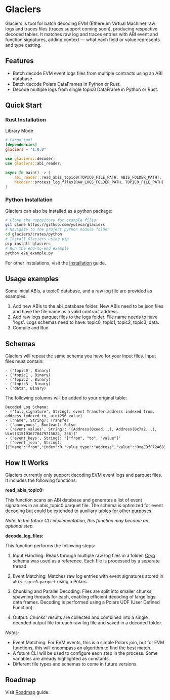 # Glaciers

Glaciers is tool for batch decoding EVM (Ethereum Virtual Machine) raw logs and traces files (traces support coming soon), producing respective decoded tables. It matches raw log and traces entries with ABI event and function signatures, adding context — what each field or value represents and type casting.

## Features
- Batch decode EVM event logs files from multiple contracts using an ABI database.
- Batch decode Polars DataFrames in Python or Rust.
- Decode multiple logs from single topic0 DataFrame in Python or Rust.

## Quick Start
### Rust Installation
Library Mode
```toml
# Cargo.toml
[dependencies]
glaciers = "1.0.0"
```
```rust
use glaciers::decoder;
use glaciers::abi_reader;

async fn main() -> {
    abi_reader::read_abis_topic0(TOPIC0_FILE_PATH, ABIS_FOLDER_PATH);
    decoder::process_log_files(RAW_LOGS_FOLDER_PATH, TOPIC0_FILE_PATH).await;
}
```
### Python Installation

Glaciers can also be installed as a python package:

```bash
# Clone the repository for example files:
git clone https://github.com/yulesa/glaciers
# Navigate to the project python module folder
cd glaciers/crates/python
# Install Glaciers using pip
pip install glaciers
# Run the end-to-end example
python e2e_example.py
```
For other instalations, visit the [Installation](./docs/installation.md) guide.
## Usage examples

Some initial ABIs, a topic0 database, and a raw log file are provided as examples.

1. Add new ABIs to the abi_database folder. New ABIs need to be json files and have the file name as a valid contract address.
2. Add raw logs parquet files to the logs folder. File name needs to have 'logs'. Logs schemas need to have: topic0, topic1, topic2, topic3, data.
3. Compile and Run

## Schemas

Glaciers will repeat the same schema you have for your input files.
Input files must contain:

    - ('topic0', Binary)
    - ('topic1', Binary)
    - ('topic2', Binary)
    - ('topic3', Binary)
    - ('data', Binary)

The following columns will be added to your original table:

    Decoded Log Schema:
    - ('full_signature', String): event Transfer(address indexed from, address indexed to, uint256 value)
    - ('name', String): Transfer
    - ('anonymous', Boolean): False
    - ('event_values', String): '[Address(0xeed...), Address(0x7a2...), Uint(3151936770479715624, 256)]'
    - ('event_keys', String): '["from", "to", "value"]'
    - ('event_json', String): [{"name":"from","index":0,"value_type":"address","value":"0xeEDfF72A683058F8FF531e8c98575f920430FdC5"}...]

## How It Works
Glaciers currently only support decoding EVM event logs and parquet files. It includes the following functions:

**read_abis_topic0:** 

This function scans an ABI database and generates a list of event signatures in an abis_topic0.parquet file. The schema is optimized for event decoding but could be extended to auxiliary tables for other purposes.

*Note: In the future CLI implementation, this function may become an optional step.*

**decode_log_files:** 

This function performs the following steps:

1. Input Handling: Reads through multiple raw log files in a folder. [Cryo](https://github.com/paradigmxyz/cryo) schema was used as a reference. Each file is processed by a separate thread.

2. Event Matching: Matches raw log entries with event signatures stored in `abis_topic0.parquet` using a Polars. 

3. Chunking and Parallel Decoding: Files are split into smaller chunks, spawning threads for each, enabling efficient decoding of large logs data frames. Decoding is performed using a Polars UDF (User Defined Function).

4. Output: Chunks' results are collected and combined into a single decoded output file for each raw log file and saved in a decoded folder.

*Notes:*
- Event Matching: For EVM events, this is a simple Polars join, but for EVM functions, this will encompass an algorithm to find the best match.
- A future CLI will be used to configure each step in the process. Some variables are already highlighted as constants.
- Different file types and schemas to come in future versions.

## Roadmap

Visit [Roadmap](./docs/roadmap.md) guide.

